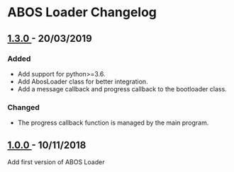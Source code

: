 # ABOS Loader Changelog

## [ 1.3.0 ] - 20/03/2019

### Added
- Add support for python>=3.6.
- Add AbosLoader class for better integration.
- Add a message callback and progress callback to the bootloader class.

### Changed
- The progress callback function is managed by the main program.

## [ 1.0.0 ] - 10/11/2018

Add first version of ABOS Loader


[1.3.0]: https://github.com/alfreedom/ABOS-Loader/releases/tag/v1.3.0
[1.0.0]: https://github.com/alfreedom/ABOS-Loader/releases/tag/v1.0.0